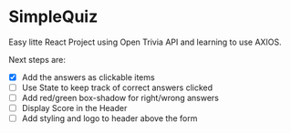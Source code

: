 # SimpleQuiz

Easy litte React Project using Open Trivia API and learning to use AXIOS.

Next steps are:
 * [x] Add the answers as clickable items 
 * [ ] Use State to keep track of correct answers clicked
 * [ ] Add red/green box-shadow for right/wrong answers
 * [ ] Display Score in the Header
 * [ ] Add styling and logo to header above the form 
